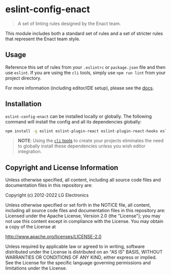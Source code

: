 # eslint-config-enact

> A set of linting rules designed by the Enact team.

This module includes both a standard set of rules and a set of stricter rules that represent the Enact team style.

## Usage

Reference this set of rules from your `.eslintrc` or `package.json` file and then use `eslint`.  If you are using the `cli` tools, simply use `npm run lint` from your project directory.

For more information (including editor/IDE setup), please see the [docs](docs/index.md).

## Installation

`eslint-config-enact` can be installed locally or globally.  The following command will install the config and all its dependencies globally:

```bash
npm install -g eslint eslint-plugin-react eslint-plugin-react-hooks eslint-plugin-babel eslint-plugin-jest eslint-plugin-enact eslint-config-enact @babel/eslint-parser babel-preset-react-app
```

>**NOTE**: Using the [`cli` tools](https://github.com/enactjs/cli/) to create your projects eliminates the need to globally install these dependencies unless you wish editor integration.

## Copyright and License Information

Unless otherwise specified, all content, including all source code files and
documentation files in this repository are:

Copyright (c) 2012-2022 LG Electronics

Unless otherwise specified or set forth in the NOTICE file, all content,
including all source code files and documentation files in this repository are:
Licensed under the Apache License, Version 2.0 (the "License");
you may not use this content except in compliance with the License.
You may obtain a copy of the License at

http://www.apache.org/licenses/LICENSE-2.0

Unless required by applicable law or agreed to in writing, software
distributed under the License is distributed on an "AS IS" BASIS,
WITHOUT WARRANTIES OR CONDITIONS OF ANY KIND, either express or implied.
See the License for the specific language governing permissions and
limitations under the License.
